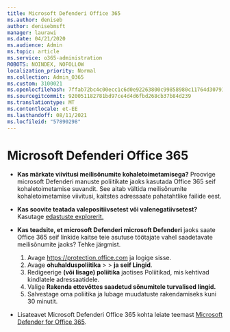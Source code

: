 ```yaml
---
title: Microsoft Defenderi Office 365
ms.author: deniseb
author: denisebmsft
manager: laurawi
ms.date: 04/21/2020
ms.audience: Admin
ms.topic: article
ms.service: o365-administration
ROBOTS: NOINDEX, NOFOLLOW
localization_priority: Normal
ms.collection: Admin_O365
ms.custom: 3100021
ms.openlocfilehash: 7ffab72bc4c00ecc1c6d0e92263800c99858980c11764d307914635370306087
ms.sourcegitcommit: 920051182781bd97ce4d4d6fbd268cb37b84d239
ms.translationtype: MT
ms.contentlocale: et-EE
ms.lasthandoff: 08/11/2021
ms.locfileid: "57890298"
---
```

# <a name="troubleshoot-issues-with-microsoft-defender-for-office-365"></a>Microsoft Defenderi Office 365

- **Kas märkate viivitusi meilisõnumite kohaletoimetamisega?** Proovige microsoft Defenderi manuste poliitikate jaoks kasutada Office 365 seif kohaletoimetamise suvandit. See aitab vältida meilisõnumite kohaletoimetamise viivitusi, kaitstes adressaate pahatahtlike failide eest.
- **Kas soovite teatada valepositiivsetest või valenegatiivsetest?** Kasutage [edastuste explorerit.](https://protection.office.com/reportsubmission)
- **Kas teadsite, et microsoft Defenderi microsoft Defenderi** jaoks saate Office 365 seif linkide kaitse teie asutuse töötajate vahel saadetavate meilisõnumite jaoks? Tehke järgmist.
    1. Avage https://protection.office.com ja logige sisse.
    2. Avage **ohuhalduspoliitika**  >    >  **ja seif Lingid**.
    3. Redigeerige **(või lisage) poliitika** jaotises Poliitikad, mis kehtivad kindlatele adressaatidele.
    4. Valige **Rakenda ettevõttes saadetud sõnumitele turvalised lingid.**
    5. Salvestage oma poliitika ja lubage muudatuste rakendamiseks kuni 30 minutit.

- Lisateavet Microsoft Defenderi Office 365 kohta leiate teemast [Microsoft Defender for Office 365](https://docs.microsoft.com/microsoft-365/security/office-365-security/office-365-atp).